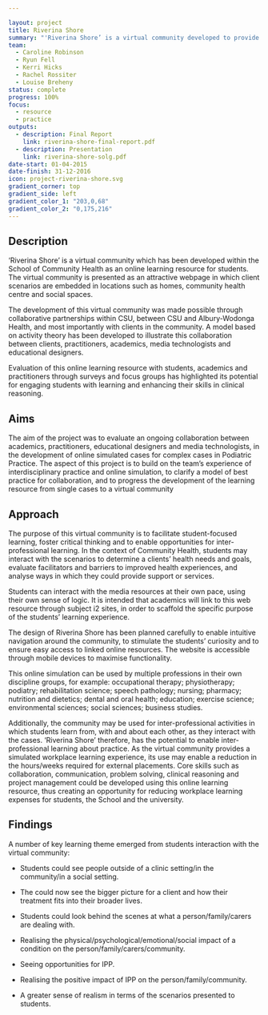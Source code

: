 ```yaml
---

layout: project
title: Riverina Shore
summary: "'Riverina Shore’ is a virtual community developed to provide contextual client information for online learning."
team:
  - Caroline Robinson
  - Ryun Fell
  - Kerri Hicks
  - Rachel Rossiter
  - Louise Breheny
status: complete
progress: 100%
focus:
  - resource
  - practice
outputs:
  - description: Final Report
    link: riverina-shore-final-report.pdf
  - description: Presentation
    link: riverina-shore-solg.pdf
date-start: 01-04-2015
date-finish: 31-12-2016
icon: project-riverina-shore.svg
gradient_corner: top
gradient_side: left
gradient_color_1: "203,0,68"
gradient_color_2: "0,175,216"
---
```


## Description

‘Riverina Shore’ is a virtual community which has been developed within the School of Community Health as an online learning resource for students. The virtual community is presented as an attractive webpage in which client scenarios are embedded in locations such as homes, community health centre and social spaces.
The development of this virtual community was made possible through collaborative partnerships within CSU, between CSU and Albury-Wodonga Health, and most importantly with clients in the community.  A model based on activity theory has been developed to illustrate this collaboration between clients, practitioners, academics, media technologists and educational designers.
Evaluation of this online learning resource with students, academics and practitioners through surveys and focus groups has highlighted its potential for engaging students with learning and enhancing their skills in clinical reasoning.

## Aims

The aim of the project was to evaluate an ongoing collaboration between academics, practitioners, educational designers and media technologists, in the development of online simulated cases for complex cases in Podiatric Practice. The aspect of this project is to build on the team’s experience of interdisciplinary practice and online simulation, to clarify a model of best practice for collaboration, and to progress the development of the learning resource from single cases to a virtual community

## Approach

The purpose of this virtual community is to facilitate student-focused learning, foster critical thinking and to enable opportunities for inter-professional learning. In the context of Community Health, students may interact with the scenarios to determine a clients’ health needs and goals, evaluate facilitators and barriers to improved health experiences, and analyse ways in which they could provide support or services.

Students can interact with the media resources at their own pace, using their own sense of logic. It is intended that academics will link to this web resource through subject i2 sites, in order to scaffold the specific purpose of the students’ learning experience.

The design of Riverina Shore has been planned carefully to enable intuitive navigation around the community, to stimulate the students’ curiosity and to ensure easy access to linked online resources. The website is accessible through mobile devices to maximise functionality.

This online simulation can be used by multiple professions in their own discipline groups, for example: occupational therapy; physiotherapy; podiatry; rehabilitation science; speech pathology; nursing; pharmacy; nutrition and dietetics; dental and oral health; education; exercise science; environmental sciences; social sciences; business studies.

Additionally, the community may be used for inter-professional activities in which students learn from, with and about each other, as they interact with the cases. ‘Riverina Shore’ therefore, has the potential to enable inter- professional learning about practice. As the virtual community provides a simulated workplace learning experience, its use may enable a reduction in the hours/weeks required for external placements. Core skills such as collaboration, communication, problem solving, clinical reasoning and project management could be developed using this online learning resource, thus creating an opportunity for reducing workplace learning expenses for students, the School and the university.

## Findings

A number of key learning theme emerged from students interaction with the virtual community:
- Students could see people outside of a clinic setting/in the community/in a social setting.
- The could now see the bigger picture for a client and how their treatment fits into their broader lives.
- Students could look behind the scenes at what a person/family/carers are dealing with.
- Realising the physical/psychological/emotional/social impact of a condition on the person/family/carers/community.
- Seeing opportunities for IPP.- Realising the positive impact of IPP on the person/family/community.
- A greater sense of realism in terms of the scenarios presented to students.
